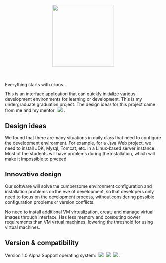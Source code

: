 <div align=center><img src="https://user-images.githubusercontent.com/44701892/141610989-d5d1e049-98f0-4e45-9fed-83f4f6208ea3.png" width="200" /></div>
<br/><br/>

Everything starts with chaos...

This is an interface application that can quickly initialize various development environments for learning or development. This is my undergraduate graduation project. The design ideas for this project came from me and my mentor &nbsp; [<img src="https://img.shields.io/badge/Niit-%20Xu%20Yiqing-brightgreen" />](https://github.com/yiqingxu)&nbsp;. 

## Design ideas
We found that there are many situations in daily class that need to configure the development environment. For example, for a Java Web project, we need to install JDK, Mysql, Tomcat, etc. in a Linux-based server instance. Most of the students will have problems during the installation, which will make it impossible to proceed.

## Innovative design
Our software will solve the cumbersome environment configuration and installation problems on the eve of development, so that developers only need to focus on the development process, without considering possible configuration problems or version conflicts.

No need to install additional VM virtualization, create and manage virtual images through interface. Has less memory and computing power requirements than VM virtual machines, lowering the threshold for using virtual machines.

## Version & compatibility
Version 1.0 Alpha Support operating system:&nbsp; <img src="https://img.shields.io/badge/-%20windows-blue"> &nbsp;<img src="https://img.shields.io/badge/-%20macOS-ff69b4">&nbsp; <img src="https://img.shields.io/badge/-Linux-8B37DA">&nbsp;. 

